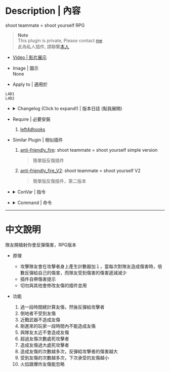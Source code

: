 # Description | 內容
shoot teammate = shoot yourself RPG

> __Note__ <br/>
This plugin is private, Please contact [me](https://github.com/fbef0102/Game-Private_Plugin#私人插件列表-private-plugins-list)<br/>
此為私人插件, 請聯繫[本人](https://github.com/fbef0102/Game-Private_Plugin#私人插件列表-private-plugins-list)

* [Video | 影片展示](https://youtu.be/5edUrzY1x5c)

* Image | 圖示
<br/>None

* Apply to | 適用於
```
L4D1
L4D2
```

* <details><summary>Changelog (Click to expand!) | 版本日誌 (點我展開)</summary>

	* v1.5
		* Original Request by 壹梦
</details>

* Require | 必要安裝
	1. [left4dhooks](https://forums.alliedmods.net/showthread.php?t=321696)

* Similar Plugin | 相似插件
	1. [anti-friendly_fire](https://github.com/fbef0102/L4D1_2-Plugins/tree/master/anti-friendly_fire): shoot teammate = shoot yourself simple version
		> 簡單版反傷插件
	2. [anti-friendly_fire_V2](https://github.com/fbef0102/Game-Private_Plugin/tree/main/anti-friendly_fire_V2): shoot teammate = shoot yourself V2
		> 簡單版反傷插件，第二版本

* <details><summary>ConVar | 指令</summary>

	* cfg/sourcemod/anti-friendly_fire_RPG.cfg
		```php
		// Changes how ff announce displays FF damage. (1:In chat; 2: In Hint Box; 3: In center text)
		l4d_rpg_ff_announce_type "2"

		// If attacker is a new player who just joins the server, time in seconds to disable ff damage from him. (0=Off)
		l4d_rpg_friendly_fire_connect_player_disable_time "30"

		// If 1, kill attacker if he reaches ff counter limit. (Default: 6)
		l4d_rpg_friendly_fire_count_limit "6"

		// If 1, kill attacker if his reaches ff damage limit. (Default: 100)
		l4d_rpg_friendly_fire_damage_limit "100"

		// Attack multiplier default for attacker. (Must be Integer)
		l4d_rpg_friendly_fire_damage_multi "1"

		// If 1, Disable ff damage to Bot.
		l4d_rpg_friendly_fire_disable_bot "0"

		// If 1, Disable ff damage to Incap player
		l4d_rpg_friendly_fire_disable_incap "1"

		// If 1, Disable ff damage with melee weapons.
		l4d_rpg_friendly_fire_disable_melee "1"

		// If 1, Enable anti-friendly_fire RPG plugin.
		l4d_rpg_friendly_fire_enable "1"

		// FF Pipe Bomb, Propane Tank, and Oxygen Tank damage to player, 1=game default behavior, 0=apply this plugin
		l4d_rpg_friendly_fire_ignore_exlode "1"

		// FF flame damage to player, 1=game default behavior, 0=apply this plugin
		l4d_rpg_friendly_fire_ignore_flame "1"

		// FF damage to GodFrame player, 1=game default behavior, 0=apply this plugin
		l4d_rpg_friendly_fire_ignore_godframe "1"

		// How much distance range between attacker and victim are immune to ff. (0=Off)
		l4d_rpg_friendly_fire_immune_range "30"

		// Protect divisor default for victim. (Must be Integer)
		l4d_rpg_friendly_fire_protect_divide "1"
		```
</details>

* <details><summary>Command | 命令</summary>
	None
</details>

- - - -
# 中文說明
隊友開槍射你會反彈傷害，RPG版本

* 原理
	* 攻擊隊友會在攻擊者身上產生計數器加１，當每次對隊友造成傷害時，倍數反彈給自己的傷害，而隊友受到傷害的傷害遞減減少
	* 插件自帶傷害提示
	* 切勿與其他會修改友傷的插件並用

* 功能
	1. 過一段時間總計算友傷，然後反彈給攻擊者
	2. 倒地者不受到友傷
	3. 近戰武器不造成友傷
	4. 剛進來的玩家一段時間內不能造成友傷
	5. 與隊友太近不會造成友傷
	6. 超過友傷次數處死攻擊者
	7. 造成友傷過大處死攻擊者
	8. 造成友傷的次數越多次，反彈給攻擊者的傷害越大
	9. 受到友傷的次數越多次，下次承受的友傷越小
	10. 火焰跟爆炸友傷能忽略
